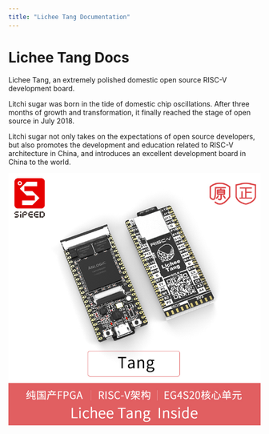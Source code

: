 ```yaml
---
title: "Lichee Tang Documentation"
---
```


# Lichee Tang Docs

Lichee Tang, an extremely polished domestic open source RISC-V development board.

Litchi sugar was born in the tide of domestic chip oscillations. After three months of growth and transformation, it finally reached the stage of open source in July 2018.

Litchi sugar not only takes on the expectations of open source developers, but also promotes the development and education related to RISC-V architecture in China, and introduces an excellent development board in China to the world.

![Tang](/images/tang.jpg)
